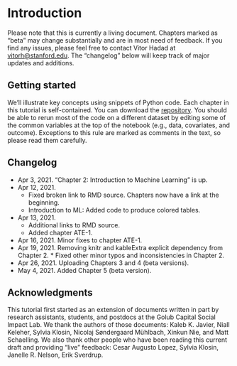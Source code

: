 # Introduction

<!-- This tutorial will introduce key concepts in machine learning-based causal inference. It’s an ongoing project and new chapters will be uploaded as we finish them. A tentative list of topics that will be covered: -->




Please note that this is currently a living document. Chapters marked as “beta” may change substantially and are in most need of feedback. If you find any issues, please feel free to contact Vitor Hadad at vitorh@stanford.edu. The “changelog” below will keep track of major updates and additions.

## Getting started

We’ll illustrate key concepts using snippets of Python code. Each chapter in this tutorial is self-contained. You can download the [repository](https://github.com/alexanderquispe/ml_ci_tutorial/tree/main/Python_tutorials). You should be able to rerun most of the code on a different dataset by editing some of the common variables at the top of the notebook (e.g., data, covariates, and outcome). Exceptions to this rule are marked as comments in the text, so please read them carefully.

## Changelog

* Apr 3, 2021. “Chapter 2: Introduction to Machine Learning” is up.
* Apr 12, 2021.
    * Fixed broken link to RMD source. Chapters now have a link at the beginning.
    * Introduction to ML: Added code to produce colored tables.
* Apr 13, 2021.
    * Additional links to RMD source.
    * Added chapter ATE-1.
* Apr 16, 2021. Minor fixes to chapter ATE-1.
* Apr 19, 2021. Removing knitr and kableExtra explicit dependency from Chapter 2. * Fixed other minor typos and inconsistencies in Chapter 2.
* Apr 26, 2021. Uploading Chapters 3 and 4 (beta versions).
* May 4, 2021. Added Chapter 5 (beta version).


## Acknowledgments

This tutorial first started as an extension of documents written in part by research assistants, students, and postdocs at the Golub Capital Social Impact Lab. We thank the authors of those documents: Kaleb K. Javier, Niall Keleher, Sylvia Klosin, Nicolaj Søndergaard Mühlbach, Xinkun Nie, and Matt Schaelling. We also thank other people who have been reading this current draft and providing “live” feedback: Cesar Augusto Lopez, Sylvia Klosin, Janelle R. Nelson, Erik Sverdrup.
